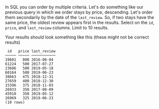 In SQL you can order by multiple criteria. Let's do something like our previous
query in which we order stays by price, descending. Let's order them
secondarily by the date of the `last_review`. So, if two stays have the
same price, the oldest review appears first in the
results. Select on the `id`, `price`, and `last_review` columns.
Limit to 10 results.

Your results should look something like this (these might not be correct results)
```
 id   price last_review
───── ───── ───────────
19601   800 2016-08-04
61224   500 2017-07-27
23686   500 2019-05-18
60164   500 2019-06-23
38663   475 2018-12-31
27659   400 2018-12-30
15396   375 2018-11-03
26933   350 2017-08-09
45910   350 2019-05-12
26969   325 2019-06-23
(10 rows)
```